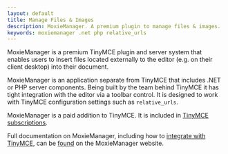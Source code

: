 ```yaml
---
layout: default
title: Manage Files & Images
description: MoxieManager. A premium plugin to manage files & images.
keywords: moxiemanager .net php relative_urls
---
```


MoxieManager is a premium TinyMCE plugin and server system that enables users to insert files located externally to the editor (e.g. on their client desktop) into their document.

MoxieManager is an application separate from TinyMCE that includes .NET or PHP server components. Being built by the team behind TinyMCE it has tight integration with the editor via a toolbar control. It is designed to work with TinyMCE configuration settings such as `relative_urls`.

MoxieManager is a paid addition to TinyMCE. It is included in [TinyMCE subscriptions](https://www.tinymce.com/pricing/).

Full documentation on MoxieManager, including how to [integrate with TinyMCE](http://www.moxiemanager.com/documentation/index.php/TinyMCE_Integration), can be [found](http://www.moxiemanager.com/documentation/) on the MoxieManager website.
